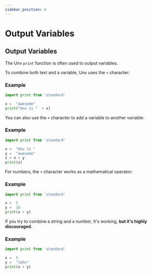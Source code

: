 ```yaml
---
sidebar_position: 4
---
```

# Output Variables

## Output Variables

The Unv  `print`  function is often used to output variables.

To combine both text and a variable, Unv uses the  `+`  character:

### Example
```py
import print from 'standard'

x =  "awesome"  
print("Unv is "  + x)
```

You can also use the  `+`  character to add a variable to another variable:

### Example
```py
import print from 'standard'

x =  "Unv is "  
y =  "awesome"  
z = x + y  
print(z)
```

For numbers, the  `+`  character works as a mathematical operator:

### Example
```py
import print from 'standard'

x =  5  
y =  10  
print(x + y)
```

If you try to combine a string and a number, It's working, **but it's highly discouraged.**

### Example
```py
import print from 'standard'

x =  5  
y =  "John"  
print(x + y)
```
